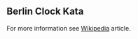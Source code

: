 Berlin Clock Kata
-----------------

For more information see [Wikipedia](http://en.wikipedia.org/wiki/Mengenlehreuhr) article.
